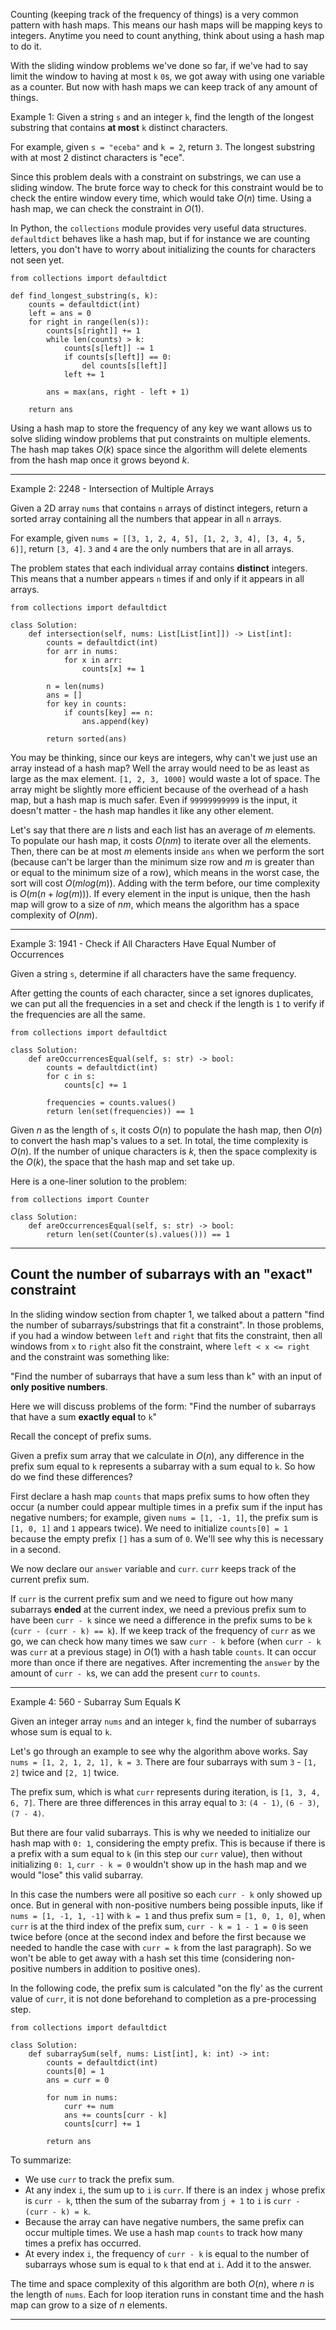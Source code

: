 Counting (keeping track of the frequency of things) is a very common pattern with hash maps. This means our hash maps will be mapping keys to integers. Anytime you need to count anything, think about using a hash map to do it.

With the sliding window problems we've done so far, if we've had to say limit the window to having at most `k` `0`s, we got away with using one variable as a counter. But now with hash maps we can keep track of any amount of things. 

Example 1: Given a string `s` and an integer `k`, find the length of the longest substring that contains **at most** `k` distinct characters.

For example, given `s = "eceba"` and `k = 2`, return `3`. The longest substring with at most 2 distinct characters is "ece".

Since this problem deals with a constraint on substrings, we can use a sliding window. The brute force way to check for this constraint would be to check the entire window every time, which would take $O(n)$ time. Using a hash map, we can check the constraint in $O(1)$.

In Python, the `collections` module provides very useful data structures. `defaultdict` behaves like a hash map, but if for instance we are counting letters, you don't have to worry about initializing the counts for characters not seen yet.

```
from collections import defaultdict

def find_longest_substring(s, k):
    counts = defaultdict(int)
    left = ans = 0
    for right in range(len(s)):
        counts[s[right]] += 1
        while len(counts) > k:
            counts[s[left]] -= 1
            if counts[s[left]] == 0:
                del counts[s[left]]
            left += 1
        
        ans = max(ans, right - left + 1)
    
    return ans
```

Using a hash map to store the frequency of any key we want allows us to solve sliding window problems that put constraints on multiple elements. The hash map takes $O(k)$ space since the algorithm will delete elements from the hash map once it grows beyond *k*.

--------------------------------

Example 2: 2248 - Intersection of Multiple Arrays

Given a 2D array `nums` that contains `n` arrays of distinct integers, return a sorted array containing all the numbers that appear in all `n` arrays.

For example, given `nums = [[3, 1, 2, 4, 5], [1, 2, 3, 4], [3, 4, 5, 6]]`, return `[3, 4]`. `3` and `4` are the only numbers that are in all arrays.

The problem states that each individual array contains **distinct** integers. This means that a number appears `n` times if and only if it appears in all arrays.

```
from collections import defaultdict

class Solution:
    def intersection(self, nums: List[List[int]]) -> List[int]:
        counts = defaultdict(int)
        for arr in nums:
            for x in arr:
                counts[x] += 1

        n = len(nums)
        ans = []
        for key in counts:
            if counts[key] == n:
                ans.append(key)
        
        return sorted(ans)
```

You may be thinking, since our keys are integers, why can't we just use an array instead of a hash map? Well the array would need to be as least as large as the max element. `[1, 2, 3, 1000]` would waste a lot of space. The array might be slightly more efficient because of the overhead of a hash map, but a hash map is much safer. Even if `99999999999` is the input, it doesn't matter - the hash map handles it like any other element.

Let's say that there are $n$ lists and each list has an average of $m$ elements. To populate our hash map, it costs $O(nm)$ to iterate over all the elements. Then, there can be at most $m$ elements inside `ans` when we perform the sort (because can't be larger than the minimum size row and $m$ is greater than or equal to the minimum size of a row), which means in the worst case, the sort will cost $O(m log(m))$. Adding with the term before, our time complexity is $O(m(n + log(m)))$. If every element in the input is unique, then the hash map will grow to a size of $nm$, which means the algorithm has a space complexity of $O(nm)$.

---------------------------------------------------
Example 3: 1941 - Check if All Characters Have Equal Number of Occurrences

Given a string `s`, determine if all characters have the same frequency.

After getting the counts of each character, since a set ignores duplicates, we can put all the frequencies in a set and check if the length is `1` to verify if the frequencies are all the same.

```
from collections import defaultdict

class Solution:
    def areOccurrencesEqual(self, s: str) -> bool:
        counts = defaultdict(int)
        for c in s:
            counts[c] += 1
        
        frequencies = counts.values()
        return len(set(frequencies)) == 1
```

Given $n$ as the length of `s`, it costs $O(n)$ to populate the hash map, then $O(n)$ to convert the hash map's values to a set. In total, the time complexity is $O(n)$. If the number of unique characters is $k$, then the space complexity is the $O(k)$, the space that the hash map and set take up.

Here is a one-liner solution to the problem:

```
from collections import Counter

class Solution:
    def areOccurrencesEqual(self, s: str) -> bool:
        return len(set(Counter(s).values())) == 1
```

---------------------------------

## Count the number of subarrays with an "exact" constraint

In the sliding window section from chapter 1, we talked about a pattern "find the number of subarrays/substrings that fit a constraint". In those problems, if you had a window between `left` and `right` that fits the constraint, then all windows from `x` to `right` also fit the constraint, where `left < x <= right` and the constraint was something like:

"Find the number of subarrays that have a sum less than k" with an input of **only positive numbers**.

Here we will discuss problems of the form:
"Find the number of subarrays that have a sum **exactly equal** to `k`"

Recall the concept of prefix sums.

Given a prefix sum array that we calculate in $O(n)$, any difference in the prefix sum equal to `k` represents a subarray with a sum equal to `k`. So how do we find these differences?

First declare a hash map `counts` that maps prefix sums to how often they occur (a number could appear multiple times in a prefix sum if the input has negative numbers; for example, given `nums = [1, -1, 1]`, the prefix sum is `[1, 0, 1]` and `1` appears twice). We need to initialize `counts[0] = 1` because the empty prefix `[]` has a sum of `0`. We'll see why this is necessary in a second.

We now declare our `answer` variable and `curr`. `curr` keeps track of the current prefix sum.

If `curr` is the current prefix sum and we need to figure out how many subarrays **ended** at the current index, we need a previous prefix sum to have been `curr - k` since we need a difference in the prefix sums to be `k` (`curr - (curr - k) == k`). If we keep track of the frequency of `curr` as we go, we can check how many times we saw `curr - k` before (when `curr - k` was `curr` at a previous stage) in $O(1)$ with a hash table `counts`. It can occur more than once if there are negatives. After incrementing the `answer` by the amount of `curr - k`s, we can add the present `curr` to `counts`.

---------------------------------

Example 4: 560 - Subarray Sum Equals K

Given an integer array `nums` and an integer `k`, find the number of subarrays whose sum is equal to `k`.

Let's go through an example to see why the algorithm above works. Say `nums = [1, 2, 1, 2, 1], k = 3`. There are four subarrays with sum `3` - `[1, 2]` twice and `[2, 1]` twice.

The prefix sum, which is what `curr` represents during iteration, is `[1, 3, 4, 6, 7]`. There are three differences in this array equal to `3`: `(4 - 1)`, `(6 - 3)`, `(7 - 4)`.

But there are four valid subarrays. This is why we needed to initialize our hash map with `0: 1`, considering the empty prefix. This is because if there is a prefix with a sum equal to `k` (in this step our `curr` value), then without initializing `0: 1`, `curr - k = 0` wouldn't show up in the hash map and we would "lose" this valid subarray.

In this case the numbers were all positive so each `curr - k` only showed up once. But in general with non-positive numbers being possible inputs, like if `nums = [1, -1, 1, -1]` with `k = 1` and thus prefix sum = `[1, 0, 1, 0]`, when `curr` is at the third index of the prefix sum, `curr - k = 1 - 1 = 0` is seen twice before (once at the second index and before the first because we needed to handle the case with `curr = k` from the last paragraph). So we won't be able to get away with a hash set this time (considering non-positive numbers in addition to positive ones).

In the following code, the prefix sum is calculated "on the fly' as the current value of `curr`, it is not done beforehand to completion as a pre-processing step.

```
from collections import defaultdict

class Solution:
    def subarraySum(self, nums: List[int], k: int) -> int:
        counts = defaultdict(int)
        counts[0] = 1
        ans = curr = 0

        for num in nums:
            curr += num
            ans += counts[curr - k]
            counts[curr] += 1
    
        return ans
```

To summarize:

- We use `curr` to track the prefix sum.
- At any index `i`, the sum up to `i` is `curr`. If there is an index `j` whose prefix is `curr - k`, tthen the sum of the subarray from `j + 1` to `i` is `curr - (curr - k) = k`.
- Because the array can have negative numbers, the same prefix can occur multiple times. We use a hash map `counts` to track how many times a prefix has occurred.
- At every index `i`, the frequency of `curr - k` is equal to the number of subarrays whose sum is equal to `k` that end at `i`. Add it to the answer.

The time and space complexity of this algorithm are both $O(n)$, where $n$ is the length of `nums`. Each for loop iteration runs in constant time and the hash map can grow to a size of $n$ elements.

--------------------------

